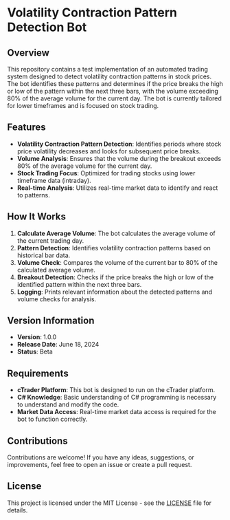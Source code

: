 # Volatility Contraction Pattern Detection Bot

## Overview

This repository contains a test implementation of an automated trading system designed to detect volatility contraction patterns in stock prices. The bot identifies these patterns and determines if the price breaks the high or low of the pattern within the next three bars, with the volume exceeding 80% of the average volume for the current day. The bot is currently tailored for lower timeframes and is focused on stock trading.

## Features

- **Volatility Contraction Pattern Detection**: Identifies periods where stock price volatility decreases and looks for subsequent price breaks.
- **Volume Analysis**: Ensures that the volume during the breakout exceeds 80% of the average volume for the current day.
- **Stock Trading Focus**: Optimized for trading stocks using lower timeframe data (intraday).
- **Real-time Analysis**: Utilizes real-time market data to identify and react to patterns.

## How It Works

1. **Calculate Average Volume**: The bot calculates the average volume of the current trading day.
2. **Pattern Detection**: Identifies volatility contraction patterns based on historical bar data.
3. **Volume Check**: Compares the volume of the current bar to 80% of the calculated average volume.
4. **Breakout Detection**: Checks if the price breaks the high or low of the identified pattern within the next three bars.
5. **Logging**: Prints relevant information about the detected patterns and volume checks for analysis.

## Version Information

- **Version**: 1.0.0
- **Release Date**: June 18, 2024
- **Status**: Beta

## Requirements

- **cTrader Platform**: This bot is designed to run on the cTrader platform.
- **C# Knowledge**: Basic understanding of C# programming is necessary to understand and modify the code.
- **Market Data Access**: Real-time market data access is required for the bot to function correctly.


## Contributions

Contributions are welcome! If you have any ideas, suggestions, or improvements, feel free to open an issue or create a pull request.

## License

This project is licensed under the MIT License - see the [LICENSE](LICENSE) file for details.